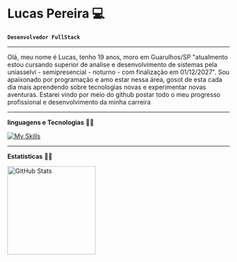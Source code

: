 # Lucas Pereira 💻

**`Desenvolvedor FullStack`**

---

Olá, meu nome é Lucas, tenho 19 anos, moro em Guarulhos/SP "atualmento estou cursando superior de analise e desenvolvimento de sistemas pela uniasselvi - semipresencial - 
noturno - com finalização em 01/12/2027". Sou apaixonado por programação e amo estar nessa área, gosot de esta cada dia mais aprendendo sobre tecnologias novas e experimentar novas aventuras.
Estarei vindo por meio do github postar todo o meu progresso profissional e desenvolvimento da minha carreira

---

**linguagens e Tecnologias** 👨‍💻

[![My Skills](https://skillicons.dev/icons?i=js,html,css,cpp,py,java)](https://skillicons.dev)

---

**Estatisticas** 👨‍💻

<img 
      align="left" 
      alt="GitHub Stats" 
      height="200" 
      src="https://github-readme-stats.vercel.app/api/top-langs/?username=LucasPereira1212&theme=tokyonight&layout=compact&custom_title=Tecnologias&langs_count=9" 
  />




<!--
**LucasPereira1212/LucasPereira1212** is a ✨ _special_ ✨ repository because its `README.md` (this file) appears on your GitHub profile.

Here are some ideas to get you started:

- 🔭 I’m currently working on ...
- 🌱 I’m currently learning ...
- 👯 I’m looking to collaborate on ...
- 🤔 I’m looking for help with ...
- 💬 Ask me about ...
- 📫 How to reach me: ...
- 😄 Pronouns: ...
- ⚡ Fun fact: ...
-->
